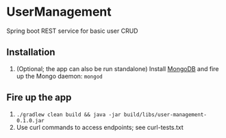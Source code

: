 # UserManagement
Spring boot REST service for basic user CRUD

## Installation

1. (Optional; the app can also be run standalone) Install [MongoDB](http://docs.mongodb.org/master/installation/) and fire up the Mongo daemon: `mongod`

## Fire up the app

1. `./gradlew clean build && java -jar build/libs/user-management-0.1.0.jar`
2. Use curl commands to access endpoints; see curl-tests.txt

